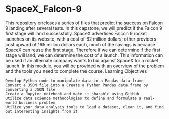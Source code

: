 # SpaceX_Falcon-9
This repository encloses a series of files that predict the success on Falcon 9 landing after several tests.
In this capstone, we will predict if the Falcon 9 first stage will land successfully. SpaceX advertises Falcon 9 rocket launches on its website, with a cost of 62 million dollars; other providers cost upward of 165 million dollars each, much of the savings is because SpaceX can reuse the first stage. Therefore if we can determine if the first stage will land, we can determine the cost of a launch. This information can be used if an alternate company wants to bid against SpaceX for a rocket launch. In this module, you will be provided with an overview of the problem and the tools you need to complete the course.
Learning Objectives

    Develop Python code to manipulate data in a Pandas data frame
    Convert a JSON file into a Create a Python Pandas data frame by converting a JSON file
    Create a Jupyter notebook and make it sharable using GitHub
    Utilize data science methodologies to define and formulate a real-world business problem
    Utilize your data analysis tools to load a dataset, clean it, and find out interesting insights from it

